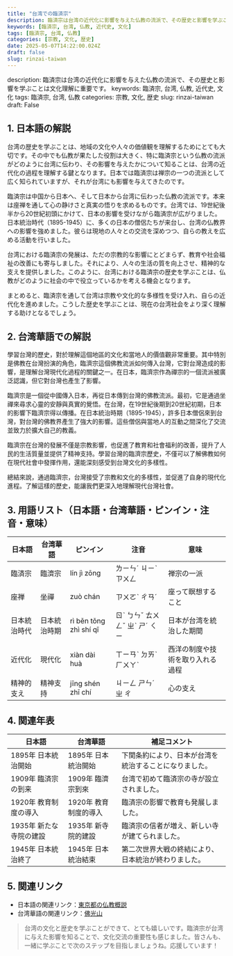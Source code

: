 ```yaml
---
title: "台湾での臨済宗"
description: 臨済宗は台湾の近代化に影響を与えた仏教の流派で、その歴史と影響を学ぶことは文化理解に重要です。
keywords: [臨済宗, 台湾, 仏教, 近代史, 文化]
tags: [臨済宗, 台湾, 仏教]
categories: [宗教, 文化, 歴史]
date: 2025-05-07T14:22:00.024Z
draft: false
slug: rinzai-taiwan
---
```



description: 臨済宗は台湾の近代化に影響を与えた仏教の流派で、その歴史と影響を学ぶことは文化理解に重要です。
keywords: 臨済宗, 台湾, 仏教, 近代史, 文化
tags: 臨済宗, 台湾, 仏教
categories: 宗教, 文化, 歴史
slug: rinzai-taiwan
draft: False

## 1. 日本語の解説

台湾の歴史を学ぶことは、地域の文化や人々の価値観を理解するためにとても大切です。その中でも仏教が果たした役割は大きく、特に臨済宗という仏教の流派がどのように台湾に伝わり、その影響を与えたかについて知ることは、台湾の近代化の過程を理解する鍵となります。日本では臨済宗は禅宗の一つの流派として広く知られていますが、それが台湾にも影響を与えてきたのです。

臨済宗は中国から日本へ、そして日本から台湾に伝わった仏教の流派です。本来は座禅を通して心の静けさと真実の悟りを求めるものです。台湾では、19世紀後半から20世紀初頭にかけて、日本の影響を受けながら臨済宗が広がりました。日本統治時代（1895-1945）に、多くの日本の僧侶たちが来台し、台湾の仏教界への影響を強めました。彼らは現地の人々との交流を深めつつ、自らの教えを広める活動を行いました。

台湾における臨済宗の発展は、ただの宗教的な影響にとどまらず、教育や社会福祉の改善にも寄与しました。それにより、人々の生活の質を向上させ、精神的な支えを提供しました。このように、台湾における臨済宗の歴史を学ぶことは、仏教がどのように社会の中で役立っているかを考える機会となります。

まとめると、臨済宗を通して台湾は宗教や文化的な多様性を受け入れ、自らの近代化を進めました。こうした歴史を学ぶことは、現在の台湾社会をより深く理解する助けとなるでしょう。

## 2. 台湾華語での解説

學習台灣的歷史，對於理解這個地區的文化和當地人的價值觀非常重要。其中特別是佛教在台灣扮演的角色，臨濟宗這個佛教流派如何傳入台灣，它對台灣造成的影響，是理解台灣現代化過程的關鍵之一。在日本，臨濟宗作為禪宗的一個流派被廣泛認識，但它對台灣也產生了影響。

臨濟宗是一個從中國傳入日本，再從日本傳到台灣的佛教流派。最初，它是通過坐禪來尋求心靈的安靜與真實的覺悟。在台灣，在19世紀後期到20世紀初期，日本的影響下臨濟宗得以傳播。在日本統治時期（1895-1945），許多日本僧侶來到台灣，對台灣的佛教界產生了強大的影響。這些僧侶與當地人的互動之間深化了交流並致力於擴大自己的教義。

臨濟宗在台灣的發展不僅是宗教影響，也促進了教育和社會福利的改善，提升了人民的生活質量並提供了精神支持。學習台灣的臨濟宗歷史，不僅可以了解佛教如何在現代社會中發揮作用，還能深刻感受到台灣文化的多樣性。

總結來說，通過臨濟宗，台灣接受了宗教和文化的多樣性，並促進了自身的現代化進程。了解這樣的歷史，能讓我們更深入地理解現代台灣社會。

## 3. 用語リスト（日本語・台湾華語・ピンイン・注音・意味）

| 日本語 | 台湾華語 | ピンイン | 注音 | 意味 |
|---|---|---|---|---|
| 臨済宗 | 臨濟宗 | lín jì zōng | ㄌㄧㄣˊ ㄐㄧˋ ㄗㄨㄥ | 禅宗の一派 |
| 座禅 | 坐禪 | zuò chán | ㄗㄨㄛˋ ㄔㄢˊ | 座って瞑想すること |
| 日本統治時代 | 日本統治時期 | rì běn tǒng zhì shí qī | ㄖˋ ㄅㄣˇ ㄊㄨㄥˇ ㄓˋ ㄕˊ ㄑㄧ | 日本が台湾を統治した期間 |
| 近代化 | 現代化 | xiàn dài huà | ㄒㄧㄢˋ ㄉㄞˋ ㄏㄨㄚˋ | 西洋の制度や技術を取り入れる過程 |
| 精神的支え | 精神支持 | jīng shén zhī chí | ㄐㄧㄥ ㄕㄣˊ ㄓ ㄔ | 心の支え |

## 4. 関連年表

| 日本語 | 台湾華語 | 補足コメント |
|---|---|---|
| 1895年 日本統治開始 | 1895年 日本統治開始 | 下関条約により、日本が台湾を統治することになりました。 |
| 1909年 臨済宗の到来 | 1909年 臨濟宗到來 | 台湾で初めて臨済宗の寺が設立されました。 |
| 1920年 教育制度の導入 | 1920年 教育制度的導入 | 臨済宗の影響で教育も発展しました。 |
| 1935年 新たな寺院の建設 | 1935年 新寺院的建設 | 臨済宗の信者が増え、新しい寺が建てられました。 |
| 1945年 日本統治終了 | 1945年 日本統治結束 | 第二次世界大戦の終結により、日本統治が終わりました。 |

## 5. 関連リンク

- 日本語の関連リンク：[東京都の仏教概説](https://www.tokyo-bukkyokai.or.jp/)
- 台湾華語の関連リンク：[佛光山](https://www.fgs.org.tw/)

>台湾の文化と歴史を学ぶことができて、とても嬉しいです。臨済宗が台湾に与えた影響を知ることで、文化交流の重要性も感じました。皆さんも、一緒に学ぶことで次のステップを目指しましょうね。応援しています！